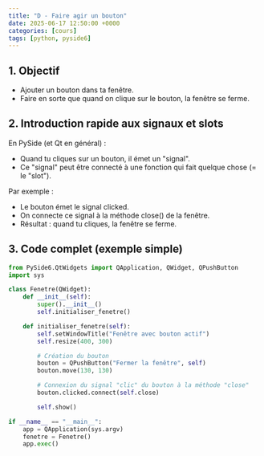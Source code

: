 ```yaml
---
title: "D - Faire agir un bouton"
date: 2025-06-17 12:50:00 +0000
categories: [cours]
tags: [python, pyside6]
---
```


## 1. Objectif

- Ajouter un bouton dans ta fenêtre.
- Faire en sorte que quand on clique sur le bouton, la fenêtre se ferme.

## 2. Introduction rapide aux signaux et slots

En PySide (et Qt en général) :

- Quand tu cliques sur un bouton, il émet un "signal".
- Ce "signal" peut être connecté à une fonction qui fait quelque chose (= le "slot").

Par exemple :

- Le bouton émet le signal clicked.
- On connecte ce signal à la méthode close() de la fenêtre.
- Résultat : quand tu cliques, la fenêtre se ferme.

## 3. Code complet (exemple simple)

```python
from PySide6.QtWidgets import QApplication, QWidget, QPushButton
import sys

class Fenetre(QWidget):
    def __init__(self):
        super().__init__()
        self.initialiser_fenetre()

    def initialiser_fenetre(self):
        self.setWindowTitle("Fenêtre avec bouton actif")
        self.resize(400, 300)

        # Création du bouton
        bouton = QPushButton("Fermer la fenêtre", self)
        bouton.move(130, 130)

        # Connexion du signal "clic" du bouton à la méthode "close"
        bouton.clicked.connect(self.close)

        self.show()

if __name__ == "__main__":
    app = QApplication(sys.argv)
    fenetre = Fenetre()
    app.exec()
```
